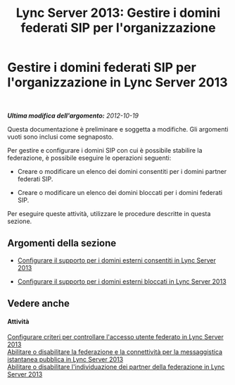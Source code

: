﻿---
title: "Lync Server 2013: Gestire i domini federati SIP per l'organizzazione"
TOCTitle: Gestire i domini federati SIP per l'organizzazione
ms:assetid: abc48829-e5cf-4651-bc38-899192f5c3bc
ms:mtpsurl: https://technet.microsoft.com/it-it/library/JJ552454(v=OCS.15)
ms:contentKeyID: 49301639
ms.date: 08/24/2015
mtps_version: v=OCS.15
ms.translationtype: HT
---

# Gestire i domini federati SIP per l'organizzazione in Lync Server 2013

 

_**Ultima modifica dell'argomento:** 2012-10-19_

Questa documentazione è preliminare e soggetta a modifiche. Gli argomenti vuoti sono inclusi come segnaposto.

Per gestire e configurare i domini SIP con cui è possibile stabilire la federazione, è possibile eseguire le operazioni seguenti:

  - Creare o modificare un elenco dei domini consentiti per i domini partner federati SIP.

  - Creare o modificare un elenco dei domini bloccati per i domini federati SIP.

Per eseguire queste attività, utilizzare le procedure descritte in questa sezione.

## Argomenti della sezione

  - [Configurare il supporto per i domini esterni consentiti in Lync Server 2013](lync-server-2013-configure-support-for-allowed-external-domains.md)

  - [Configurare il supporto per i domini esterni bloccati in Lync Server 2013](lync-server-2013-configure-support-for-blocked-external-domains.md)

## Vedere anche

#### Attività

[Configurare criteri per controllare l'accesso utente federato in Lync Server 2013](lync-server-2013-configure-policies-to-control-federated-user-access.md)  
[Abilitare o disabilitare la federazione e la connettività per la messaggistica istantanea pubblica in Lync Server 2013](lync-server-2013-enable-or-disable-federation-and-public-im-connectivity.md)  
[Abilitare o disabilitare l'individuazione dei partner della federazione in Lync Server 2013](lync-server-2013-enable-or-disable-discovery-of-federation-partners.md)

